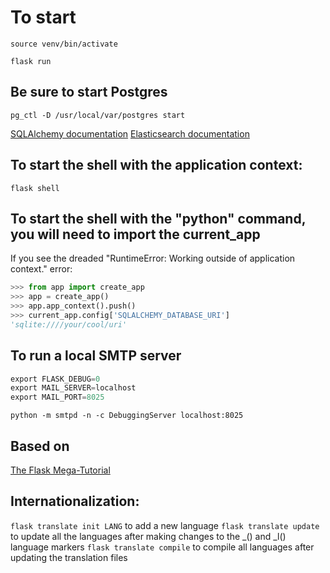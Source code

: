 # To start

`source venv/bin/activate`

`flask run`

## Be sure to start Postgres

 `pg_ctl -D /usr/local/var/postgres start`

[SQLAlchemy documentation](https://flask-sqlalchemy.palletsprojects.com/en/2.x/api/#flask_sqlalchemy.SQLAlchemy)
[Elasticsearch documentation](https://elasticsearch-py.readthedocs.io/en/master/)

## To start the shell with the application context:

`flask shell`

## To start the shell with the "python" command, you will need to import the current_app

If you see the dreaded "RuntimeError: Working outside of application context." error:

```python
>>> from app import create_app
>>> app = create_app()
>>> app.app_context().push()
>>> current_app.config['SQLALCHEMY_DATABASE_URI']
'sqlite:////your/cool/uri'
```

## To run a local SMTP server

```python
export FLASK_DEBUG=0
export MAIL_SERVER=localhost
export MAIL_PORT=8025
```

`python -m smtpd -n -c DebuggingServer localhost:8025`

## Based on

[The Flask Mega-Tutorial](https://blog.miguelgrinberg.com/post/the-flask-mega-tutorial-part-i-hello-world)

## Internationalization:
`flask translate init LANG` to add a new language
`flask translate update` to update all the languages after making changes to the _() and _l() language markers
`flask translate compile` to compile all languages after updating the translation files